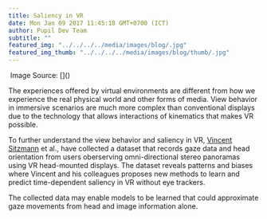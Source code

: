 ```yaml
--- 
title: Saliency in VR
date: Mon Jan 09 2017 11:45:18 GMT+0700 (ICT) 
author: Pupil Dev Team 
subtitle: ""
featured_img: "../../../../media/images/blog/.jpg"
featured_img_thumb: "../../../../media/images/blog/thumb/.jpg"
---
```


<img src="../../../../media/images/blog/.jpg" class='Feature-image u-padBottom--1' alt="">
Image Source: []()

The experiences offered by virtual environments are different from how we experience the real physical world and other forms of media. View behavior in immersive scenarios are much more complex than conventional displays due to the technology that allows interactions of kinematics that makes VR possible. 

To further understand the view behavior and saliency in VR, [Vincent Sitzmann]() et al., have collected a dataset that records gaze data and head orientation from users oberserving omni-directional stereo panoramas using VR head-mounted displays. The dataset reveals patterns and biases where Vincent and his colleagues proposes new methods to learn and predict time-dependent saliency in VR without eye trackers.

The collected data may enable models to be learned that could approximate gaze movements from head and image information alone.
